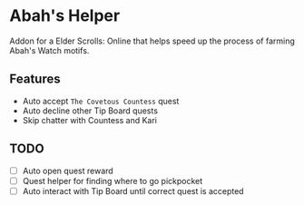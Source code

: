 # Abah's Helper

Addon for a Elder Scrolls: Online that helps speed up the process of farming Abah's Watch motifs.

## Features

- Auto accept `The Covetous Countess` quest
- Auto decline other Tip Board quests
- Skip chatter with Countess and Kari

## TODO

- [ ] Auto open quest reward
- [ ] Quest helper for finding where to go pickpocket
- [ ] Auto interact with Tip Board until correct quest is accepted